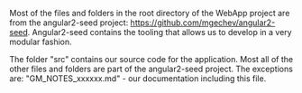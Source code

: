 Most of the files and folders in the root directory of the WebApp project are from the
angular2-seed project: https://github.com/mgechev/angular2-seed. Angular2-seed contains the
tooling that allows us to develop in a very modular fashion.

The folder "src" contains our source code for the application.
Most all of the other files and folders are part of the angular2-seed project.
The exceptions are:
     "GM_NOTES_xxxxxx.md"  - our documentation including this file.
